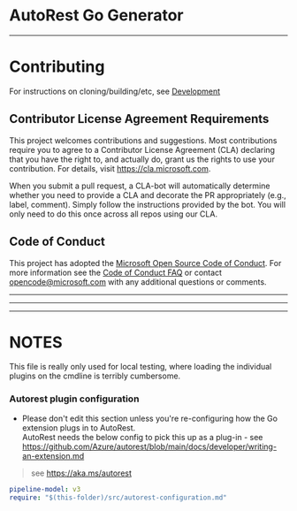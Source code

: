 # AutoRest Go Generator
<hr>

# Contributing

For instructions on cloning/building/etc, see [Development](docs/development.md)

## Contributor License Agreement Requirements

This project welcomes contributions and suggestions.  Most contributions require you to agree to a
Contributor License Agreement (CLA) declaring that you have the right to, and actually do, grant us
the rights to use your contribution. For details, visit https://cla.microsoft.com.

When you submit a pull request, a CLA-bot will automatically determine whether you need to provide
a CLA and decorate the PR appropriately (e.g., label, comment). Simply follow the instructions
provided by the bot. You will only need to do this once across all repos using our CLA.

## Code of Conduct

This project has adopted the [Microsoft Open Source Code of Conduct](https://opensource.microsoft.com/codeofconduct/).
For more information see the [Code of Conduct FAQ](https://opensource.microsoft.com/codeofconduct/faq/) or
contact [opencode@microsoft.com](mailto:opencode@microsoft.com) with any additional questions or comments.

<hr>
<hr>
<hr>

# NOTES
This file is really only used for local testing, where loading the individual plugins on the cmdline is terribly
cumbersome.

### Autorest plugin configuration
- Please don't edit this section unless you're re-configuring how the Go extension plugs in to AutoRest.  
AutoRest needs the below config to pick this up as a plug-in - see https://github.com/Azure/autorest/blob/main/docs/developer/writing-an-extension.md

> see https://aka.ms/autorest

``` yaml 
pipeline-model: v3
require: "$(this-folder)/src/autorest-configuration.md"
```
